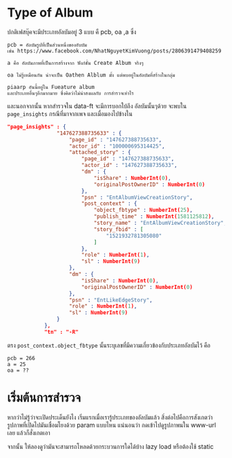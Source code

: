 # Type of Album
ปกติเฟสบุ๊คจะมีประเภทอัลบัมอยู่ 3 แบบ คื pcb, oa ,a  ซึ่ง
~~~~
pcb = อัลบัมรูปที่เป็นส่วนหนึ่งของอับบัม 
เช่น https://www.facebook.com/NhatNguyetKimVuong/posts/2806391479408259

a คือ อัลบัมภาพที่เป็นการสร้างจาก ฟังก์ชั่น Create Album จริงๆ

oa ไม่รู้เหมือนกัน น่าจะเป็น Oathen Alblum มั้ง แต่พบอยู่ในอัลบัมที่สร้างในกลุ่ม

piaarp อันนี้อยู่ใน Fueature album
และประเภทอื่นๆอีกมากมาย ซึ่งคิดว่าไม่น่าสงผลกับ การสำรวจเท่าไร
~~~~

และนอกจากนั้น หากสำรวจใน data-ft  จะมีการบอกใบ้ถึง อัลบัมนั้นๆด้วย จะพบใน `page_insights` กรณีที่มาจากเพจ
และเมื่อมองไปข้างใน
~~~~json
"page_insights" : {
                "147627388735633" : {
                    "page_id" : "147627388735633", 
                    "actor_id" : "100000695314425", 
                    "attached_story" : {
                        "page_id" : "147627388735633", 
                        "actor_id" : "147627388735633", 
                        "dm" : {
                            "isShare" : NumberInt(0), 
                            "originalPostOwnerID" : NumberInt(0)
                        }, 
                        "psn" : "EntAlbumViewCreationStory", 
                        "post_context" : {
                            "object_fbtype" : NumberInt(25), 
                            "publish_time" : NumberInt(1581125812), 
                            "story_name" : "EntAlbumViewCreationStory", 
                            "story_fbid" : [
                                "1521932781305080"
                            ]
                        }, 
                        "role" : NumberInt(1), 
                        "sl" : NumberInt(9)
                    }, 
                    "dm" : {
                        "isShare" : NumberInt(0), 
                        "originalPostOwnerID" : NumberInt(0)
                    }, 
                    "psn" : "EntLikeEdgeStory", 
                    "role" : NumberInt(1), 
                    "sl" : NumberInt(9)
                }
            }, 
            "tn" : "-R"
~~~~

ตรง `post_context.object_fbtype` นั้นระบุเลขที่มีความเกี่ยวข้องกับประเภทอัลบัมไว้ คือ
~~~~
pcb = 266
a = 25
oa = ??
~~~~

# เริ่มต้นการสำรวจ
หากว่าไม่รู้ว่าจะเปิดประเด็นยังไง เริ่มแรกเมื่อเรารู้ประเภทของอัลบัมแล้ว สิ่งต่อไปคือการสังเกตว่า รูปภาพที่เปิดไปมันเชื่อมโยงด้วย param แบบไหน
แน่นอนว่า กดเข้าไปดูรูปภาพนใน www-url  เลย แล้วก็สั่งเกตเอา

จากนั้น ให้ลองดูว่ามันจะสามารถโหลดด้วยกระบวนการใดได้บ้าง lazy load หรือต้องใช้ static